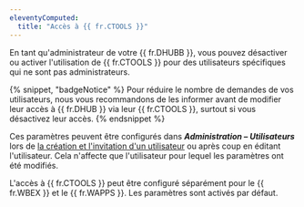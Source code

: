 ```yaml
---
eleventyComputed:
  title: "Accès à {{ fr.CTOOLS }}"
---
```

En tant qu'administrateur de votre {{ fr.DHUBB }}, vous pouvez désactiver ou activer l'utilisation de {{ fr.CTOOLS }} pour des utilisateurs spécifiques qui ne sont pas administrateurs.

{% snippet, "badgeNotice" %}
Pour réduire le nombre de demandes de vos utilisateurs, nous vous recommandons de les informer avant de modifier leur accès à {{ fr.DHUB }} via leur {{ fr.CTOOLS }}, surtout si vous désactivez leur accès.
{% endsnippet %}

Ces paramètres peuvent être configurés dans ***Administration – Utilisateurs*** lors de [la création et l'invitation d'un utilisateur](/hub/web-interface/administration/management/users/create-invite-users/) ou après coup en éditant l'utilisateur. Cela n'affecte que l'utilisateur pour lequel les paramètres ont été modifiés.

L'accès à {{ fr.CTOOLS }} peut être configuré séparément pour le {{ fr.WBEX }} et le {{ fr.WAPPS }}. Les paramètres sont activés par défaut.
